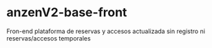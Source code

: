 # anzenV2-base-front
Fron-end plataforma de reservas y accesos actualizada sin registro ni reservas/accesos temporales
